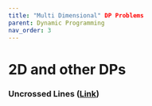 ```yaml
---
title: "Multi Dimensional" DP Problems
parent: Dynamic Programming
nav_order: 3
---
```

# 2D and other DPs


### Uncrossed Lines ([Link](https://leetcode.com/problems/uncrossed-lines/))
